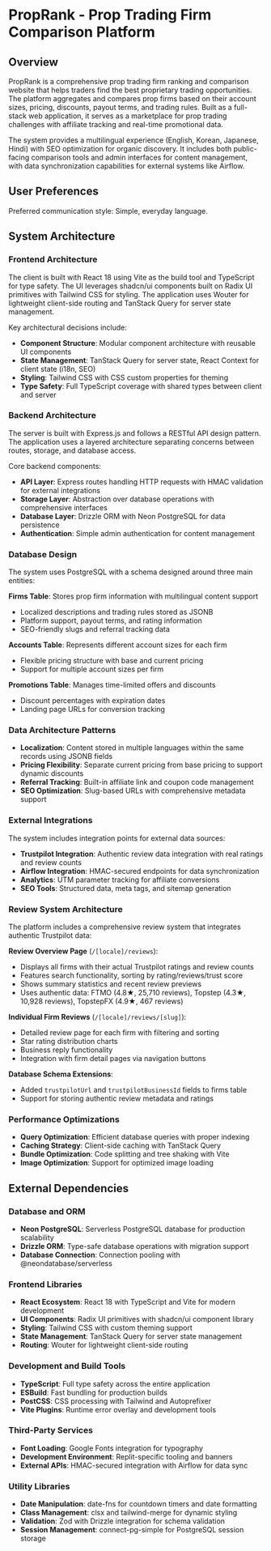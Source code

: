 # PropRank - Prop Trading Firm Comparison Platform

## Overview

PropRank is a comprehensive prop trading firm ranking and comparison website that helps traders find the best proprietary trading opportunities. The platform aggregates and compares prop firms based on their account sizes, pricing, discounts, payout terms, and trading rules. Built as a full-stack web application, it serves as a marketplace for prop trading challenges with affiliate tracking and real-time promotional data.

The system provides a multilingual experience (English, Korean, Japanese, Hindi) with SEO optimization for organic discovery. It includes both public-facing comparison tools and admin interfaces for content management, with data synchronization capabilities for external systems like Airflow.

## User Preferences

Preferred communication style: Simple, everyday language.

## System Architecture

### Frontend Architecture
The client is built with React 18 using Vite as the build tool and TypeScript for type safety. The UI leverages shadcn/ui components built on Radix UI primitives with Tailwind CSS for styling. The application uses Wouter for lightweight client-side routing and TanStack Query for server state management.

Key architectural decisions include:
- **Component Structure**: Modular component architecture with reusable UI components
- **State Management**: TanStack Query for server state, React Context for client state (i18n, SEO)
- **Styling**: Tailwind CSS with CSS custom properties for theming
- **Type Safety**: Full TypeScript coverage with shared types between client and server

### Backend Architecture
The server is built with Express.js and follows a RESTful API design pattern. The application uses a layered architecture separating concerns between routes, storage, and database access.

Core backend components:
- **API Layer**: Express routes handling HTTP requests with HMAC validation for external integrations
- **Storage Layer**: Abstraction over database operations with comprehensive interfaces
- **Database Layer**: Drizzle ORM with Neon PostgreSQL for data persistence
- **Authentication**: Simple admin authentication for content management

### Database Design
The system uses PostgreSQL with a schema designed around three main entities:

**Firms Table**: Stores prop firm information with multilingual content support
- Localized descriptions and trading rules stored as JSONB
- Platform support, payout terms, and rating information
- SEO-friendly slugs and referral tracking data

**Accounts Table**: Represents different account sizes for each firm
- Flexible pricing structure with base and current pricing
- Support for multiple account sizes per firm

**Promotions Table**: Manages time-limited offers and discounts
- Discount percentages with expiration dates
- Landing page URLs for conversion tracking

### Data Architecture Patterns
- **Localization**: Content stored in multiple languages within the same records using JSONB fields
- **Pricing Flexibility**: Separate current pricing from base pricing to support dynamic discounts
- **Referral Tracking**: Built-in affiliate link and coupon code management
- **SEO Optimization**: Slug-based URLs with comprehensive metadata support

### External Integrations
The system includes integration points for external data sources:
- **Trustpilot Integration**: Authentic review data integration with real ratings and review counts
- **Airflow Integration**: HMAC-secured endpoints for data synchronization
- **Analytics**: UTM parameter tracking for affiliate conversions
- **SEO Tools**: Structured data, meta tags, and sitemap generation

### Review System Architecture
The platform includes a comprehensive review system that integrates authentic Trustpilot data:

**Review Overview Page** (`/[locale]/reviews`):
- Displays all firms with their actual Trustpilot ratings and review counts
- Features search functionality, sorting by rating/reviews/trust score
- Shows summary statistics and recent review previews
- Uses authentic data: FTMO (4.8★, 25,710 reviews), Topstep (4.3★, 10,928 reviews), TopstepFX (4.9★, 467 reviews)

**Individual Firm Reviews** (`/[locale]/reviews/[slug]`):
- Detailed review page for each firm with filtering and sorting
- Star rating distribution charts
- Business reply functionality
- Integration with firm detail pages via navigation buttons

**Database Schema Extensions**:
- Added `trustpilotUrl` and `trustpilotBusinessId` fields to firms table
- Support for storing authentic review metadata and ratings

### Performance Optimizations
- **Query Optimization**: Efficient database queries with proper indexing
- **Caching Strategy**: Client-side caching with TanStack Query
- **Bundle Optimization**: Code splitting and tree shaking with Vite
- **Image Optimization**: Support for optimized image loading

## External Dependencies

### Database and ORM
- **Neon PostgreSQL**: Serverless PostgreSQL database for production scalability
- **Drizzle ORM**: Type-safe database operations with migration support
- **Database Connection**: Connection pooling with @neondatabase/serverless

### Frontend Libraries
- **React Ecosystem**: React 18 with TypeScript and Vite for modern development
- **UI Components**: Radix UI primitives with shadcn/ui component library
- **Styling**: Tailwind CSS with custom theming support
- **State Management**: TanStack Query for server state management
- **Routing**: Wouter for lightweight client-side routing

### Development and Build Tools
- **TypeScript**: Full type safety across the entire application
- **ESBuild**: Fast bundling for production builds
- **PostCSS**: CSS processing with Tailwind and Autoprefixer
- **Vite Plugins**: Runtime error overlay and development tools

### Third-Party Services
- **Font Loading**: Google Fonts integration for typography
- **Development Environment**: Replit-specific tooling and banners
- **External APIs**: HMAC-secured integration with Airflow for data sync

### Utility Libraries
- **Date Manipulation**: date-fns for countdown timers and date formatting
- **Class Management**: clsx and tailwind-merge for dynamic styling
- **Validation**: Zod with Drizzle integration for schema validation
- **Session Management**: connect-pg-simple for PostgreSQL session storage
